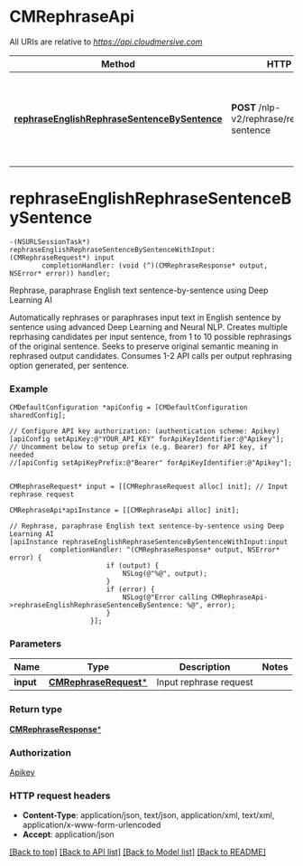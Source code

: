 # CMRephraseApi

All URIs are relative to *https://api.cloudmersive.com*

Method | HTTP request | Description
------------- | ------------- | -------------
[**rephraseEnglishRephraseSentenceBySentence**](CMRephraseApi.md#rephraseenglishrephrasesentencebysentence) | **POST** /nlp-v2/rephrase/rephrase/eng/by-sentence | Rephrase, paraphrase English text sentence-by-sentence using Deep Learning AI


# **rephraseEnglishRephraseSentenceBySentence**
```objc
-(NSURLSessionTask*) rephraseEnglishRephraseSentenceBySentenceWithInput: (CMRephraseRequest*) input
        completionHandler: (void (^)(CMRephraseResponse* output, NSError* error)) handler;
```

Rephrase, paraphrase English text sentence-by-sentence using Deep Learning AI

Automatically rephrases or paraphrases input text in English sentence by sentence using advanced Deep Learning and Neural NLP.  Creates multiple reprhasing candidates per input sentence, from 1 to 10 possible rephrasings of the original sentence.  Seeks to preserve original semantic meaning in rephrased output candidates.  Consumes 1-2 API calls per output rephrasing option generated, per sentence.

### Example 
```objc
CMDefaultConfiguration *apiConfig = [CMDefaultConfiguration sharedConfig];

// Configure API key authorization: (authentication scheme: Apikey)
[apiConfig setApiKey:@"YOUR_API_KEY" forApiKeyIdentifier:@"Apikey"];
// Uncomment below to setup prefix (e.g. Bearer) for API key, if needed
//[apiConfig setApiKeyPrefix:@"Bearer" forApiKeyIdentifier:@"Apikey"];


CMRephraseRequest* input = [[CMRephraseRequest alloc] init]; // Input rephrase request

CMRephraseApi*apiInstance = [[CMRephraseApi alloc] init];

// Rephrase, paraphrase English text sentence-by-sentence using Deep Learning AI
[apiInstance rephraseEnglishRephraseSentenceBySentenceWithInput:input
          completionHandler: ^(CMRephraseResponse* output, NSError* error) {
                        if (output) {
                            NSLog(@"%@", output);
                        }
                        if (error) {
                            NSLog(@"Error calling CMRephraseApi->rephraseEnglishRephraseSentenceBySentence: %@", error);
                        }
                    }];
```

### Parameters

Name | Type | Description  | Notes
------------- | ------------- | ------------- | -------------
 **input** | [**CMRephraseRequest***](CMRephraseRequest.md)| Input rephrase request | 

### Return type

[**CMRephraseResponse***](CMRephraseResponse.md)

### Authorization

[Apikey](../README.md#Apikey)

### HTTP request headers

 - **Content-Type**: application/json, text/json, application/xml, text/xml, application/x-www-form-urlencoded
 - **Accept**: application/json

[[Back to top]](#) [[Back to API list]](../README.md#documentation-for-api-endpoints) [[Back to Model list]](../README.md#documentation-for-models) [[Back to README]](../README.md)

